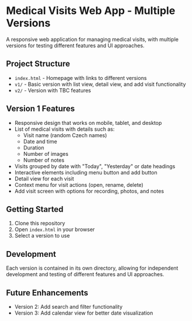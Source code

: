 # Medical Visits Web App - Multiple Versions

A responsive web application for managing medical visits, with multiple versions for testing different features and UI approaches.

## Project Structure

- `index.html` - Homepage with links to different versions
- `v1/` - Basic version with list view, detail view, and add visit functionality
- `v2/` - Version with TBC features

## Version 1 Features

- Responsive design that works on mobile, tablet, and desktop
- List of medical visits with details such as:
  - Visit name (random Czech names)
  - Date and time
  - Duration
  - Number of images
  - Number of notes
- Visits grouped by date with "Today", "Yesterday" or date headings
- Interactive elements including menu button and add button
- Detail view for each visit
- Context menu for visit actions (open, rename, delete)
- Add visit screen with options for recording, photos, and notes

## Getting Started

1. Clone this repository
2. Open `index.html` in your browser
3. Select a version to use

## Development

Each version is contained in its own directory, allowing for independent development and testing of different features and UI approaches.

## Future Enhancements

- Version 2: Add search and filter functionality
- Version 3: Add calendar view for better date visualization 